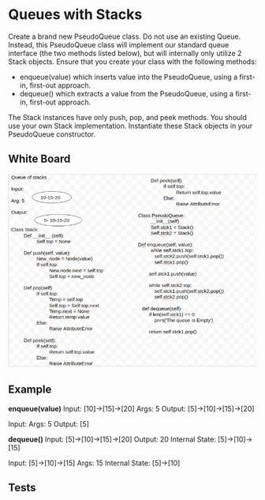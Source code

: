 # Queues with Stacks
Create a brand new PseudoQueue class. Do not use an existing Queue. Instead, this PseudoQueue class will implement our standard queue interface (the two methods listed below), but will internally only utilize 2 Stack objects. Ensure that you create your class with the following methods:

- enqueue(value) which inserts value into the PseudoQueue, using a first-in, first-out approach.
- dequeue() which extracts a value from the PseudoQueue, using a first-in, first-out approach.

The Stack instances have only push, pop, and peek methods. You should use your own Stack implementation. Instantiate these Stack objects in your PseudoQueue constructor.

## White Board

![](./../../challenges/assets/queuesWithStacks.png)


## Example
**enqueue(value)**
Input: [10]->[15]->[20]
Args: 5
Output: [5]->[10]->[15]->[20]

Input: 
Args: 5
Output: [5]

**dequeue()**
Input: [5]->[10]->[15]->[20]
Output: 20 
Internal State: [5]->[10]->[15]

Input: [5]->[10]->[15]
Args: 15
Internal State: [5]->[10]


## Tests
